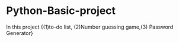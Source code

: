 # Python-Basic-project
In this project {(1)to-do list, (2)Number  guessing game,(3) Password Generator}
